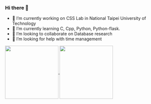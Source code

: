 <!-- ### Hi there 👋 -->

<!--
**cardze/cardze** is a ✨ _special_ ✨ repository because its `README.md` (this file) appears on your GitHub profile.

Here are some ideas to get you started:

- 🔭 I’m currently working on ...
- 🌱 I’m currently learning ...
- 👯 I’m looking to collaborate on ...
- 🤔 I’m looking for help with ...
- 💬 Ask me about ...
- 📫 How to reach me: ...
- 😄 Pronouns: ...
- ⚡ Fun fact: ...
-->
### Hi there 👋
- 🔭 I’m currently working on CSS Lab in National Taipei University of Technology
- 🌱 I’m currently learning C, Cpp, Python, Python-flask. 
- 👯 I’m looking to collaborate on Database research
- 🤔 I’m looking for help with time management

<a href="https://github.com/anuraghazra/github-readme-stats">
  <img height=175 align="center" src="https://github-readme-stats.vercel.app/api?username=cardze&show_icons=true&include_all_commits=true&theme=dracula" />
</a>
<a href="https://github.com/anuraghazra/convoychat">
  <img height=175 align="center" src="https://github-readme-stats.vercel.app/api/top-langs?username=cardze&layout=compact&theme=dracula" />
</a>
